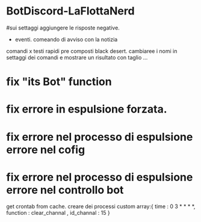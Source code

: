 # BotDiscord-LaFlottaNerd

#sui settaggi aggiungere le risposte negative.


* eventi.
comeando di avviso con la notizia


comandi x testi rapidi pre composti black desert.
cambiaree i nomi in settaggi dei comandi 
e mostrare un risultato con taglio ...





# fix "its Bot" function
# fix errore in espulsione forzata.
# fix errore nel processo di espulsione errore nel cofig
# fix errore nel processo di espulsione errore nel controllo bot




get crontab from cache.
creare dei processi custom
array:{
    time : 0 3 * * * *, function : clear_channal , id_channal : 15
}